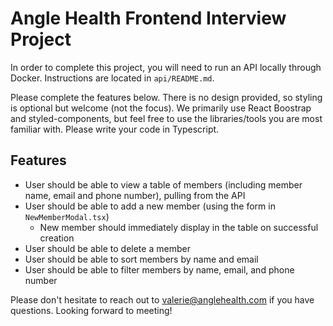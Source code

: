 # Angle Health Frontend Interview Project

In order to complete this project, you will need to run an API locally through Docker. Instructions are located in `api/README.md`.

Please complete the features below. There is no design provided, so styling is optional but welcome (not the focus). We primarily use React Boostrap and styled-components, but feel free to use the libraries/tools you are most familiar with. Please write your code in Typescript.

## Features

- User should be able to view a table of members (including member name, email and phone number), pulling from the API
- User should be able to add a new member (using the form in `NewMemberModal.tsx`)
  - New member should immediately display in the table on successful creation
- User should be able to delete a member
- User should be able to sort members by name and email
- User should be able to filter members by name, email, and phone number

Please don't hesitate to reach out to valerie@anglehealth.com if you have questions. Looking forward to meeting!
